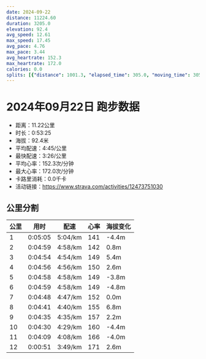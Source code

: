 ```yaml
---
date: 2024-09-22
distance: 11224.60
duration: 3205.0
elevation: 92.4
avg_speed: 12.61
max_speed: 17.45
avg_pace: 4.76
max_pace: 3.44
avg_heartrate: 152.3
max_heartrate: 172.0
calories: 0.0
splits: [{"distance": 1001.3, "elapsed_time": 305.0, "moving_time": 305.0, "average_speed": 3.28, "pace": 5.081310975609756, "average_heartrate": 141.42950819672132, "elevation_difference": -4.4, "split_number": 1}, {"distance": 1002.0, "elapsed_time": 299.0, "moving_time": 299.0, "average_speed": 3.35, "pace": 4.975134328358209, "average_heartrate": 142.05723905723906, "elevation_difference": 0.8, "split_number": 2}, {"distance": 999.9, "elapsed_time": 294.0, "moving_time": 294.0, "average_speed": 3.4, "pace": 4.901970588235294, "average_heartrate": 149.29591836734693, "elevation_difference": 5.4, "split_number": 3}, {"distance": 998.7, "elapsed_time": 296.0, "moving_time": 296.0, "average_speed": 3.37, "pace": 4.94560830860534, "average_heartrate": 150.9560810810811, "elevation_difference": 2.6, "split_number": 4}, {"distance": 998.3, "elapsed_time": 298.0, "moving_time": 298.0, "average_speed": 3.35, "pace": 4.975134328358209, "average_heartrate": 149.66778523489933, "elevation_difference": -3.8, "split_number": 5}, {"distance": 1000.5, "elapsed_time": 299.0, "moving_time": 299.0, "average_speed": 3.35, "pace": 4.975134328358209, "average_heartrate": 149.9866220735786, "elevation_difference": -4.8, "split_number": 6}, {"distance": 1001.5, "elapsed_time": 288.0, "moving_time": 288.0, "average_speed": 3.48, "pace": 4.789281609195402, "average_heartrate": 152.00347222222223, "elevation_difference": 0.0, "split_number": 7}, {"distance": 999.5, "elapsed_time": 281.0, "moving_time": 281.0, "average_speed": 3.56, "pace": 4.681657303370786, "average_heartrate": 155.1423487544484, "elevation_difference": 6.8, "split_number": 8}, {"distance": 998.3, "elapsed_time": 275.0, "moving_time": 275.0, "average_speed": 3.63, "pace": 4.591377410468319, "average_heartrate": 157.96363636363637, "elevation_difference": 2.2, "split_number": 9}, {"distance": 1002.3, "elapsed_time": 270.0, "moving_time": 270.0, "average_speed": 3.71, "pace": 4.492371967654986, "average_heartrate": 160.42222222222222, "elevation_difference": -4.4, "split_number": 10}, {"distance": 1000.3, "elapsed_time": 249.0, "moving_time": 249.0, "average_speed": 4.02, "pace": 4.145945273631841, "average_heartrate": 166.9437751004016, "elevation_difference": -4.0, "split_number": 11}, {"distance": 222.0, "elapsed_time": 54.0, "moving_time": 51.0, "average_speed": 4.35, "pace": 3.8314252873563217, "average_heartrate": 171.45098039215685, "elevation_difference": 2.6, "split_number": 12}]
---
```


# 2024年09月22日 跑步数据

- 距离：11.22公里
- 时长：0:53:25
- 海拔：92.4米
- 平均配速：4:45/公里
- 最快配速：3:26/公里
- 平均心率：152.3次/分钟
- 最大心率：172.0次/分钟
- 卡路里消耗：0.0千卡
- 活动链接：https://www.strava.com/activities/12473751030

## 公里分割

| 公里 | 用时 | 配速 | 心率 | 海拔变化 |
|------|------|------|------|------|
| 1 | 0:05:05 | 5:04/km | 141 | -4.4m |
| 2 | 0:04:59 | 4:58/km | 142 | 0.8m |
| 3 | 0:04:54 | 4:54/km | 149 | 5.4m |
| 4 | 0:04:56 | 4:56/km | 150 | 2.6m |
| 5 | 0:04:58 | 4:58/km | 149 | -3.8m |
| 6 | 0:04:59 | 4:58/km | 149 | -4.8m |
| 7 | 0:04:48 | 4:47/km | 152 | 0.0m |
| 8 | 0:04:41 | 4:40/km | 155 | 6.8m |
| 9 | 0:04:35 | 4:35/km | 157 | 2.2m |
| 10 | 0:04:30 | 4:29/km | 160 | -4.4m |
| 11 | 0:04:09 | 4:08/km | 166 | -4.0m |
| 12 | 0:00:51 | 3:49/km | 171 | 2.6m |

